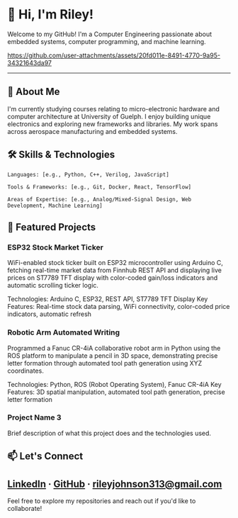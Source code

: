 # 👋 Hi, I'm Riley!

Welcome to my GitHub! I'm a Computer Engineering passionate about embedded systems, computer programming, and machine learning.

https://github.com/user-attachments/assets/20fd011e-8491-4770-9a95-34321643da97

---

## 🚀 About Me

I'm currently studying courses relating to micro-electronic hardware and computer architecture at University of Guelph. I enjoy building unique electronics and exploring new frameworks and libraries. My work spans across aerospace manufacturing and embedded systems.

## 🛠️ Skills & Technologies

    Languages: [e.g., Python, C++, Verilog, JavaScript]

    Tools & Frameworks: [e.g., Git, Docker, React, TensorFlow]

    Areas of Expertise: [e.g., Analog/Mixed-Signal Design, Web Development, Machine Learning]

## 📂 Featured Projects

### ESP32 Stock Market Ticker

WiFi-enabled stock ticker built on ESP32 microcontroller using Arduino C, fetching real-time market data from Finnhub REST API and displaying live prices on ST7789 TFT display with color-coded gain/loss indicators and automatic scrolling ticker logic.

Technologies: Arduino C, ESP32, REST API, ST7789 TFT Display
Key Features: Real-time stock data parsing, WiFi connectivity, color-coded price indicators, automatic refresh

### Robotic Arm Automated Writing

Programmed a Fanuc CR-4iA collaborative robot arm in Python using the ROS platform to manipulate a pencil in 3D space, demonstrating precise letter formation through automated tool path generation using XYZ coordinates.

Technologies: Python, ROS (Robot Operating System), Fanuc CR-4iA
Key Features: 3D spatial manipulation, automated tool path generation, precise letter formation

### Project Name 3

Brief description of what this project does and the technologies used.
## 📫 Let's Connect

[LinkedIn](https://www.linkedin.com/in/riley-johnson-eng) · [GitHub](https://github.com/rjohnson8969) · rileyjohnson313@gmail.com
---

Feel free to explore my repositories and reach out if you'd like to collaborate!

